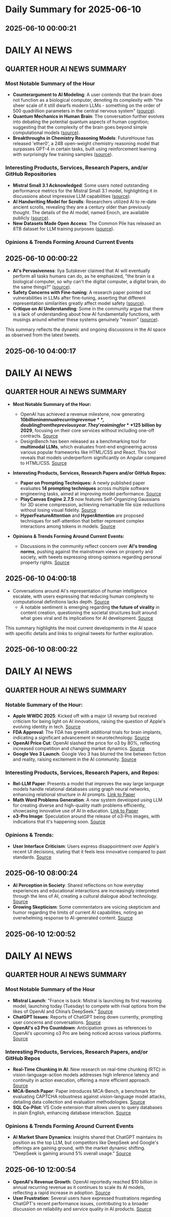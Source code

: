 # Daily Summary for 2025-06-10

## 2025-06-10 00:00:21

# DAILY AI NEWS

## QUARTER HOUR AI NEWS SUMMARY

### Most Notable Summary of the Hour
- **Counterargument to AI Modeling**: A user contends that the brain does not function as a biological computer, denoting its complexity with "the sheer scale of it still dwarfs modern LLMs - something on the order of 500 quadrillion parameters in the central nervous system" ([source](https://x.com/i/web/status/1932220403898069196)). 
- **Quantum Mechanics in Human Brain**: The conversation further evolves into debating the potential quantum aspects of human cognition; suggesting that the complexity of the brain goes beyond simple computational models ([source](https://x.com/i/web/status/1932222558121697531)). 
- **Breakthroughs in Chemistry Reasoning Models**: FutureHouse has released 'ether0', a 24B open-weight chemistry reasoning model that surpasses GPT-4 in certain tasks, built using reinforcement learning with surprisingly few training samples ([source](https://x.com/i/web/status/1932215018243932564)). 

### Interesting Products, Services, Research Papers, and/or GitHub Repositories
- **Mistral Small 3.1 Acknowledged**: Some users noted outstanding performance metrics for the Mistral Small 3.1 model, highlighting it in discussions about impressive LLM capabilities ([source](https://x.com/i/web/status/1932224672466354510)). 
- **AI Handwriting Model for Scrolls**: Researchers utilized AI to re-date ancient scrolls, revealing they are a century older than previously thought. The details of the AI model, named Enoch, are available publicly ([source](https://x.com/i/web/status/1932212170919739520)). 
- **New Datasets Made Open Access**: The Common Pile has released an 8TB dataset for LLM training purposes ([source](https://x.com/i/web/status/1932213298927390965)).  

### Opinions & Trends Forming Around Current Events

## 2025-06-10 00:00:22

- **AI's Pervasiveness**: Ilya Sutskever claimed that AI will eventually perform all tasks humans can do, as he emphasized, "the brain is a biological computer, so why can't the digital computer, a digital brain, do the same things?" ([source](https://x.com/i/web/status/1932181138837327938)). 
- **Safety Concerns with Fine-tuning**: A research paper pointed out vulnerabilities in LLMs after fine-tuning, asserting that different representation similarities greatly affect model safety ([source](https://x.com/i/web/status/1932169579930804495)). 
- **Critique on AI Understanding**: Some in the community argue that there is a lack of understanding about how AI fundamentally functions, with musings around whether these systems genuinely "reason" ([source](https://x.com/i/web/status/1932169446610833694)). 

This summary reflects the dynamic and ongoing discussions in the AI space as observed from the latest tweets.

## 2025-06-10 04:00:17

# DAILY AI NEWS

## QUARTER HOUR AI NEWS SUMMARY

- **Most Notable Summary of the Hour:**  
  - OpenAI has achieved a revenue milestone, now generating **$10 billion in annual recurring revenue**, doubling from the previous year. They're aiming for **$125 billion by 2029**, focusing on their core services without including one-off contracts. [Source](https://x.com/i/web/status/1932248807464374746)  
  - DesignBench has been released as a benchmarking tool for **multimodal LLMs**, which evaluates front-end engineering across various popular frameworks like HTML/CSS and React. This tool reveals that models underperform significantly on Angular compared to HTML/CSS. [Source](https://x.com/i/web/status/1932279554954940445)

- **Interesting Products, Services, Research Papers and/or GitHub Repos:**  
  - **Paper on Prompting Techniques:** A newly published paper evaluates **14 prompting techniques** across multiple software engineering tasks, aimed at improving model performance. [Source](https://x.com/i/web/status/1932251768383320144)  
  - **PlayCanvas Engine 2.7.5** now features Self-Organizing Gaussians for 3D scene compression, achieving remarkable file size reductions without losing visual fidelity. [Source](https://x.com/i/web/status/1932250419478278538)  
  - **HyperFeatureAttention** and **HyperAttention** are proposed techniques for self-attention that better represent complex interactions among tokens in models. [Source](https://x.com/i/web/status/1932263953268379835)

- **Opinions & Trends Forming Around Current Events:**  
  - Discussions in the community reflect concern over **AI's trending norms**, pushing against the mainstream views on property and society, with tweets expressing strong opinions regarding personal property rights. [Source](https://x.com/i/web/status/1932278025208627574)

## 2025-06-10 04:00:18

- Conversations around AI's representation of human intelligence escalate, with users expressing that reducing human complexity to computational definitions lacks depth. [Source](https://x.com/i/web/status/1932235101917921534)  
  - A notable sentiment is emerging regarding **the future of virality** in content creation, questioning the societal structures built around what goes viral and its implications for AI development. [Source](https://x.com/i/web/status/1932236748605829608)  

This summary highlights the most current developments in the AI space with specific details and links to original tweets for further exploration.

## 2025-06-10 08:00:22

# DAILY AI NEWS

## QUARTER HOUR AI NEWS SUMMARY

### Notable Summary of the Hour:
- **Apple WWDC 2025**: Kicked off with a major UI revamp but received criticism for being light on AI innovations, raising the question of Apple's evolving identity in tech. [Source](https://x.com/i/web/status/1932341224997884364)
- **FDA Approval**: The FDA has greenlit additional trials for brain implants, indicating a significant advancement in neurotechnology. [Source](https://x.com/i/web/status/1932331509542768944)
- **OpenAI Price Cut**: OpenAI slashed the price for o3 by 80%, reflecting increased competition and changing market dynamics. [Source](https://x.com/i/web/status/1932315505408221385)
- **Google Veo 3 Launch**: Google Veo 3 has blurred the line between fiction and reality, raising excitement in the AI community. [Source](https://x.com/i/web/status/1932324480946491434)

### Interesting Products, Services, Research Papers, and Repos:
- **Rel-LLM Paper**: Presents a model that improves the way large language models handle relational databases using graph neural networks, enhancing relational structure in AI prompts. [Link to Paper](https://x.com/i/web/status/1932328124898783567)
- **Math Word Problems Generation**: A new system developed using LLM for creating diverse and high-quality math problems efficiently, showcasing innovative use of AI in education. [Link to Paper](https://x.com/i/web/status/1932299184108941588)
- **o3-Pro Image**: Speculation around the release of o3-Pro images, with indications that it's happening soon. [Source](https://x.com/i/web/status/1932339054219059247)

### Opinions & Trends:
- **User Interface Criticism**: Users express disappointment over Apple's recent UI decisions, stating that it feels less innovative compared to past standards. [Source](https://x.com/i/web/status/1932311882955739150)

## 2025-06-10 08:00:24

- **AI Perception in Society**: Shared reflections on how everyday experiences and educational interactions are increasingly interpreted through the lens of AI, creating a cultural dialogue about technology. [Source](https://x.com/i/web/status/1932324745065943512)
- **Growing Skepticism**: Some commentators are voicing skepticism and humor regarding the limits of current AI capabilities, noting an overwhelming response to AI-generated content. [Source](https://x.com/i/web/status/1932303971307364801)

## 2025-06-10 12:00:52

# DAILY AI NEWS

## QUARTER HOUR AI NEWS SUMMARY

### Most Notable Summary of the Hour
- **Mistral Launch**: "France is back: Mistral is launching its first reasoning model, launching today (Tuesday) to compete with rival options from the likes of OpenAI and China’s DeepSeek." [Source](https://x.com/i/web/status/1932404799103729971)
- **ChatGPT Issues**: Reports of ChatGPT being down currently, prompting user concerns and conversations. [Source](https://x.com/i/web/status/1932369319935246564)
- **OpenAI's o3 Pro Countdown**: Anticipation grows as references to OpenAI's upcoming o3 Pro are being noticed across various platforms. [Source](https://x.com/i/web/status/1932398819343249663)

### Interesting Products, Services, Research Papers, and/or GitHub Repos
- **Real-Time Chunking in AI**: New research on real-time chunking (RTC) in vision-language-action models addresses high inference latency and continuity in action execution, offering a more efficient approach. [Source](https://x.com/i/web/status/1932382707574505763)
- **MCA-Bench Paper**: Paper introduces MCA-Bench, a benchmark for evaluating CAPTCHA robustness against vision-language model attacks, detailing data collection and evaluation methodologies. [Source](https://x.com/i/web/status/1932347502768091587)
- **SQL Co-Pilot**: VS Code extension that allows users to query databases in plain English, enhancing database interaction. [Source](https://x.com/i/web/status/1932347079281848619)

### Opinions & Trends Forming Around Current Events
- **AI Market Share Dynamics**: Insights shared that ChatGPT maintains its position as the top LLM, but competitors like DeepSeek and Google's offerings are gaining ground, with the market dynamic shifting. "DeepSeek is gaining around 5% overall usage." [Source](https://x.com/i/web/status/1932373170918764763)

## 2025-06-10 12:00:54

- **OpenAI's Revenue Growth**: OpenAI reportedly reached $10 billion in annual recurring revenue as it continues to scale its AI models, reflecting a rapid increase in adoption. [Source](https://x.com/i/web/status/1932374552006586450)
- **User Frustration**: Several users have expressed frustrations regarding ChatGPT's recent performance issues, contributing to a broader discussion on reliability and service quality in AI products. [Source](https://x.com/i/web/status/1932381607060492745)

